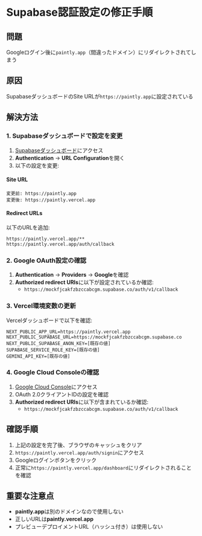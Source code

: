 # Supabase認証設定の修正手順

## 問題
Googleログイン後に`paintly.app`（間違ったドメイン）にリダイレクトされてしまう

## 原因
SupabaseダッシュボードのSite URLが`https://paintly.app`に設定されている

## 解決方法

### 1. Supabaseダッシュボードで設定を変更

1. [Supabaseダッシュボード](https://supabase.com/dashboard/project/mockfjcakfzbzccabcgm)にアクセス
2. **Authentication** → **URL Configuration**を開く
3. 以下の設定を変更:

#### Site URL
```
変更前: https://paintly.app
変更後: https://paintly.vercel.app
```

#### Redirect URLs
以下のURLを追加:
```
https://paintly.vercel.app/**
https://paintly.vercel.app/auth/callback
```

### 2. Google OAuth設定の確認

1. **Authentication** → **Providers** → **Google**を確認
2. **Authorized redirect URIs**に以下が設定されているか確認:
   - `https://mockfjcakfzbzccabcgm.supabase.co/auth/v1/callback`

### 3. Vercel環境変数の更新

Vercelダッシュボードで以下を確認:

```
NEXT_PUBLIC_APP_URL=https://paintly.vercel.app
NEXT_PUBLIC_SUPABASE_URL=https://mockfjcakfzbzccabcgm.supabase.co
NEXT_PUBLIC_SUPABASE_ANON_KEY=[既存の値]
SUPABASE_SERVICE_ROLE_KEY=[既存の値]
GEMINI_API_KEY=[既存の値]
```

### 4. Google Cloud Consoleの確認

1. [Google Cloud Console](https://console.cloud.google.com/)にアクセス
2. OAuth 2.0クライアントIDの設定を確認
3. **Authorized redirect URIs**に以下が含まれているか確認:
   - `https://mockfjcakfzbzccabcgm.supabase.co/auth/v1/callback`

## 確認手順

1. 上記の設定を完了後、ブラウザのキャッシュをクリア
2. `https://paintly.vercel.app/auth/signin`にアクセス
3. Googleログインボタンをクリック
4. 正常に`https://paintly.vercel.app/dashboard`にリダイレクトされることを確認

## 重要な注意点

- **paintly.app**は別のドメインなので使用しない
- 正しいURLは**paintly.vercel.app**
- プレビューデプロイメントURL（ハッシュ付き）は使用しない